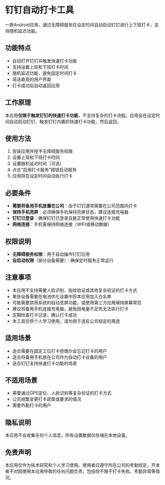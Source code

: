 # 钉钉自动打卡工具

一款Android应用，通过无障碍服务在设定时间自动启动钉钉进行上下班打卡，支持随机延迟功能。

## 功能特点

- 自动打开钉钉并触发快速打卡功能
- 支持设置上班和下班打卡时间
- 随机延迟功能，避免固定时间打卡
- 简洁直观的用户界面
- 打卡成功后自动返回应用

## 工作原理

本应用**仅限于触发钉钉的快速打卡功能**，不支持复杂的打卡流程。应用会在设定时间自动启动钉钉，触发钉钉内置的快速打卡功能，然后返回。

## 使用方法

1. 安装应用并授予无障碍服务权限
2. 设置上班和下班打卡时间
3. 设置随机延迟时间（可选）
4. 点击"启用打卡服务"按钮启动服务
5. 应用将在设定时间自动执行打卡

## 必要条件

- **需要将备用手机放置在公司**：由于钉钉通常需要在公司范围内打卡
- **保持手机亮屏**：必须确保手机保持亮屏状态，建议连接充电器
- **钉钉已登录**：确保钉钉已登录且能正常使用快速打卡功能
- **网络连接**：手机需保持网络连接（WIFI或移动数据）

## 权限说明

- **无障碍服务权限**：用于自动操作钉钉应用
- **自启动权限**（部分设备需要）：确保定时服务正常运行

## 注意事项

- 本应用不支持需要人脸识别、指纹验证或其他复杂验证的打卡方式
- 某些设备需要在电池优化设置中将本应用加入白名单
- 可能需要禁用系统的自动息屏功能，或使用第三方应用保持屏幕常亮
- 建议将备用手机连接充电器，避免因电量不足而无法执行打卡
- 定期检查打卡记录，确认打卡成功
- 本工具仅供个人学习使用，请勿用于违反公司规定的用途

## 适用场景

- 适合需要在固定工位打卡但偶尔会忘记打卡的用户
- 适合将备用手机放在公司作为自动打卡设备的用户
- 适合钉钉支持快速打卡功能的场景

## 不适用场景

- 需要通过GPS定位、人脸识别等复杂验证的打卡方式
- 公司频繁变更打卡政策或要求的情况
- 需要外勤打卡的用户

## 隐私说明

本应用不会收集任何个人信息，所有设置数据仅存储在本地设备。

## 免责声明

本应用仅作为技术研究和个人学习使用。使用者应遵守所在公司的考勤规定，开发者不对因使用本应用导致的任何问题负责，包括但不限于打卡失败、考勤异常等情况。
